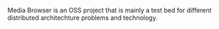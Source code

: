 Media Browser is an OSS project that is mainly a test bed for different distributed architechture problems and technology. 